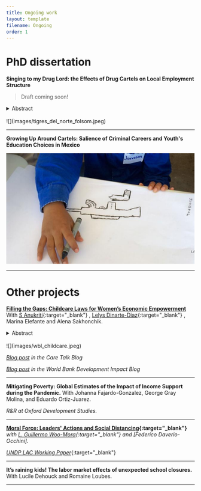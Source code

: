 ```yaml
---
title: Ongoing work
layout: template
filename: Ongoing
order: 1
---
```



# PhD dissertation 
**Singing to my Drug Lord: the Effects of Drug Cartels on Local Employment Structure** 

> Draft coming soon!

<details>
  <summary> Abstract </summary> 
  <br>
  <blockquote>
    This work analyzes the impact of drug trafficking organizations on the local structure of  employment in Mexican municipalities between 2005 and 2017. I create a panel of municipalities combining information from employment surveys and a dataset of cartel presence identified from web content. The empirical strategy relies on difference-in-differences and instruments cartel presence with a measure of the popularity of drug ballads or corridos using searches from Google Trends data. The results show that the effects of cartel presence differ from those expected from creating a legal firm in the tradable sector as predicted by economic theory. Cartel presence does not affect overall employment levels, but reduces the average wage and affects the structure of local employment by increasing the share of employment in agriculture and reducing the share of services, mostly driven by transportation and other services. While these results would suggest a reallocation of employment towards less productive activities, their interpretation is still unclear given that cartel presence also decreases the likelihood that households sampled for the survey are interviewed, mostly because the units are unoccupied or the residents deny the interview. 
  </blockquote>
 </details>
<br>
![](images/tigres_del_norte_folsom.jpeg)

---

**Growing Up Around Cartels: Salience of Criminal Careers and Youth's Education Choices in Mexico**

![](images/villa_juarez_crop.png)


---


# Other projects 

**[Filling the Gaps: Childcare Laws for Women’s Economic Empowerment](https://elibrary.worldbank.org/doi/abs/10.1596/1813-9450-10492)** With [S Anukriti](https://sites.google.com/view/s-anukriti/home){:target="_blank"} , [Lelys Dinarte-Diaz](https://sites.google.com/view/lelys-dinarte/home){:target="_blank"} , Marina Elefante and Alena Sakhonchik. 

<details>
  <summary> Abstract </summary> 
  <br>
  <blockquote>
    This paper aims to provide global evidence on whether and what attributes of laws governing the provision of childcare services affect women's labor market outcomes. It merges country-year-level data from the World Bank's Women, Business and the Law database, which documents childcare laws across countries, with data on women's labor force participation from ILOSTAT. Using a difference-in-difference estimation framework, the analysis finds that the enactment of childcare laws increases women's labor force participation by 2 percent, on average. Moreover, the effect increases over time, reaching up to 4 percent five years after an enactment. This effect is driven by women who are married, have completed less than primary education, and are between the ages of 35 and 44. Lastly, regulation of the availability and affordability of childcare has a similar impact on female labor force participation, whereas the effect of quality regulation is smaller.
  </blockquote>
 </details>
<br>
![](images/wbl_childcare.jpeg)

*[Blog post](https://www.revaluingcare.org/can-child-care-legislation-increase-womens-participation-in-the-paid-labor-force/) in the Care Talk Blog* 

*[Blog post](https://blogs.worldbank.org/impactevaluations/childcare-regulation-and-womens-participation-labor-force) in the World Bank Development Impact Blog*

---

**Mitigating Poverty: Global Estimates of the Impact of Income Support during the Pandemic.** With Johanna Fajardo-Gonzalez, George Gray Molina, and Eduardo Ortiz-Juarez.

*R&R at Oxford Development Studies.*

---

**[Moral Force: Leaders' Actions and Social Distancing](https://papers.ssrn.com/sol3/papers.cfm?abstract_id=3678980){:target="_blank"}**  *with [L. Guillermo Woo-Mora](woomora.github.io){:target="_blank"} and [Federico Daverio-Occhini].*

[*UNDP LAC Working Paper*](https://www-dev.undp.org/latin-america/publications/moral-force-leaders%E2%80%99-actions-and-social-distancing){:target="_blank"} 

--- 

**It’s raining kids! The labor market effects of unexpected school closures.** With Lucile Dehouck and Romaine Loubes.

---
